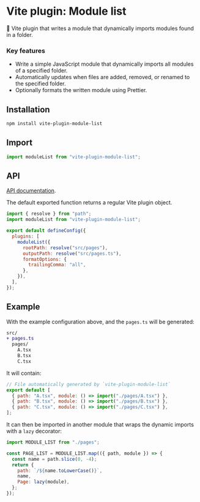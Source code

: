 # Vite plugin: Module list

🧶 Vite plugin that writes a module that dynamically imports modules found in a folder.

### Key features

- Write a simple JavaScript module that dynamically imports all modules of a specified folder.
- Automatically updates when files are added, removed, or renamed to the specified folder.
- Optionally formats the written module using Prettier.

## Installation

```bash
npm install vite-plugin-module-list
```

## Import

```js
import moduleList from "vite-plugin-module-list";
```

## API

[API documentation](./doc/README.md).

The default exported function returns a regular Vite plugin object.

```js
import { resolve } from "path";
import moduleList from "vite-plugin-module-list";

export default defineConfig({
  plugins: [
    moduleList({
      rootPath: resolve("src/pages"),
      outputPath: resolve("src/pages.ts"),
      formatOptions: {
        trailingComma: "all",
      },
    }),
  ],
});
```

## Example

With the example configuration above, and the `pages.ts` will be generated:

```diff
src/
+ pages.ts
  pages/
    A.tsx
    B.tsx
    C.tsx
```

It will contain:

```js
// File automatically generated by `vite-plugin-module-list`
export default [
  { path: "A.tsx", module: () => import("./pages/A.tsx") },
  { path: "B.tsx", module: () => import("./pages/B.tsx") },
  { path: "C.tsx", module: () => import("./pages/C.tsx") },
];
```

It can then be imported in another module that wraps the dynamic imports with a `lazy` decorator:

```jsx
import MODULE_LIST from "./pages";

const PAGE_LIST = MODULE_LIST.map(({ path, module }) => {
  const name = path.slice(0, -4);
  return {
    path: `/${name.toLowerCase()}`,
    name,
    Page: lazy(module),
  };
});
```
